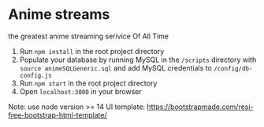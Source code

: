 # Anime streams
the greatest anime streaming serivice Of All Time

1. Run `npm install` in the root project directory
2. Populate your database by running MySQL in the `/scripts` directory with `source animeSQLGeneric.sql` and add MySQL credentials to `/config/db-config.js`
3. Run `npm start` in the root project directory
4. Open `localhost:3000` in your browser

Note: use node version >= 14
UI template: https://bootstrapmade.com/resi-free-bootstrap-html-template/
